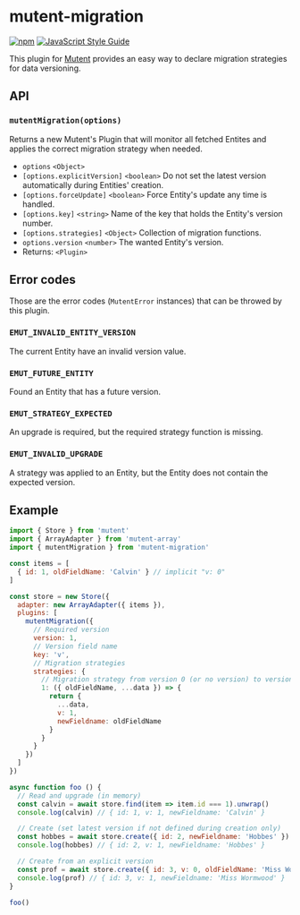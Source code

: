 # mutent-migration

[![npm](https://img.shields.io/npm/v/mutent-migration)](https://www.npmjs.com/package/mutent-migration)
[![JavaScript Style Guide](https://img.shields.io/badge/code_style-standard-brightgreen.svg)](https://standardjs.com)

This plugin for [Mutent](https://github.com/greguz/mutent) provides an easy way to declare migration strategies for data versioning.

## API

### `mutentMigration(options)`

Returns a new Mutent's Plugin that will monitor all fetched Entites and applies the correct migration strategy when needed.

- `options` `<Object>` 
- `[options.explicitVersion]` `<boolean>` Do not set the latest version automatically during Entities' creation.
- `[options.forceUpdate]` `<boolean>` Force Entity's update any time is handled.
- `[options.key]` `<string>` Name of the key that holds the Entity's version number.
- `[options.strategies]` `<Object>` Collection of migration functions.
- `options.version` `<number>` The wanted Entity's version.
- Returns: `<Plugin>`

## Error codes

Those are the error codes (`MutentError` instances) that can be throwed by this plugin.

### `EMUT_INVALID_ENTITY_VERSION`

The current Entity have an invalid version value.

### `EMUT_FUTURE_ENTITY`

Found an Entity that has a future version.

### `EMUT_STRATEGY_EXPECTED`

An upgrade is required, but the required strategy function is missing.

### `EMUT_INVALID_UPGRADE`

A strategy was applied to an Entity, but the Entity does not contain the expected version.

## Example

```javascript
import { Store } from 'mutent'
import { ArrayAdapter } from 'mutent-array'
import { mutentMigration } from 'mutent-migration'

const items = [
  { id: 1, oldFieldName: 'Calvin' } // implicit "v: 0"
]

const store = new Store({
  adapter: new ArrayAdapter({ items }),
  plugins: [
    mutentMigration({
      // Required version
      version: 1,
      // Version field name
      key: 'v',
      // Migration strategies
      strategies: {
        // Migration strategy from version 0 (or no version) to version 1
        1: ({ oldFieldName, ...data }) => {
          return {
            ...data,
            v: 1,
            newFieldname: oldFieldName
          }
        }
      }
    })
  ]
})

async function foo () {
  // Read and upgrade (in memory)
  const calvin = await store.find(item => item.id === 1).unwrap()
  console.log(calvin) // { id: 1, v: 1, newFieldname: 'Calvin' }

  // Create (set latest version if not defined during creation only)
  const hobbes = await store.create({ id: 2, newFieldname: 'Hobbes' }).unwrap()
  console.log(hobbes) // { id: 2, v: 1, newFieldname: 'Hobbes' }

  // Create from an explicit version
  const prof = await store.create({ id: 3, v: 0, oldFieldName: 'Miss Wormwood' }).unwrap()
  console.log(prof) // { id: 3, v: 1, newFieldname: 'Miss Wormwood' }
}

foo()
```
